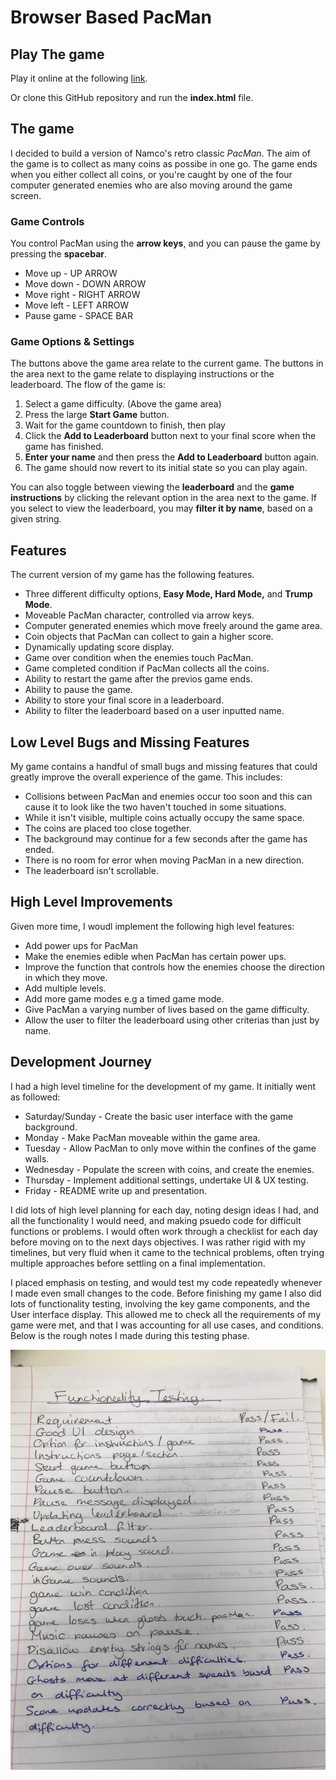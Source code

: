 # Browser Based PacMan

## Play The game
Play it online at the following [link]("https://murphh.github.io/PacMan/").

Or clone this GitHub repository and run the **index.html** file.
 
## The game
I decided to build a version of Namco's retro classic *PacMan*. The aim of the game is to collect as many coins as possibe in one go. The game ends when you either collect all coins, or you're caught by one of the four computer generated enemies who are also moving around the game screen.

### Game Controls
You control PacMan using the **arrow keys**, and you can pause the game by pressing the **spacebar**.

- Move up - UP ARROW
- Move down - DOWN ARROW
- Move right - RIGHT ARROW
- Move left - LEFT ARROW
- Pause game - SPACE BAR

### Game Options & Settings

The buttons above the game area relate to the current game. The buttons in the area next to the game relate to displaying instructions or the leaderboard. The flow of the game is:

1.  Select a game difficulty. (Above the game area)
2.  Press the large **Start Game** button.
3. 	 Wait for the game countdown to finish, then play
4.  Click the **Add to Leaderboard** button next to your final score when the game has finished.
5.  **Enter your name** and then press the **Add to Leaderboard** button again.
6. The game should now revert to its initial state so you can play again.

You can also toggle between viewing the **leaderboard** and the **game instructions** by clicking the relevant option in the area next to the game. If you select to view the leaderboard, you may **filter it by name**, based on a given string.


## Features

The current version of my game has the following features.

- Three different difficulty options, **Easy Mode, Hard Mode,** and **Trump Mode**.
- Moveable PacMan character, controlled via arrow keys.
- Computer generated enemies which move freely around the game area.
- Coin objects that PacMan can collect to gain a higher score.
- Dynamically updating score display.
- Game over condition when the enemies touch PacMan.
- Game completed condition if PacMan collects all the coins.
- Ability to restart the game after the previos game ends.
- Ability to pause the game.
- Ability to store your final score in a leaderboard.
- Ability to filter the leaderboard based on a user inputted name.

## Low Level Bugs and Missing Features

My game contains a handful of small bugs and missing features that could greatly improve the overall experience of the game.  This includes:

- Collisions between PacMan and enemies occur too soon and this can cause it to look like the two haven't touched in some situations.
- While it isn't visible, multiple coins actually occupy the same space.
- The coins are placed too close together.
- The background may continue for a few seconds after the game has ended.
- There is no room for error when moving PacMan in a new direction.
- The leaderboard isn't scrollable.

## High Level Improvements

Given more time, I woudl implement the following high level features:

- Add power ups for PacMan
- Make the enemies edible when PacMan has certain power ups.
- Improve the function that controls how the enemies choose the direction in which they move.
- Add multiple levels.
- Add more game modes e.g a timed game mode.
- Give PacMan a varying number of lives based on the game difficulty.
- Allow the user to filter the leaderboard using other criterias than just by name.


## Development Journey

I had a high level timeline for the development of my game. It initially went as followed:

- Saturday/Sunday -  Create the basic user interface with the game background.
- Monday - Make PacMan moveable within the game area.
- Tuesday - Allow PacMan to only move within the confines of the game walls.
- Wednesday -  Populate the screen with coins, and create the enemies.
- Thursday - Implement additional settings, undertake UI & UX testing.
- Friday - README write up and presentation.

I did lots of high level planning for each day, noting design ideas I had, and all the functionality I would need, and making psuedo code for difficult functions or problems.  I would often work through a checklist for each day before moving on to the next days objectives. I was rather rigid with my timelines, but very fluid when it came to the technical problems, often trying multiple approaches before settling on a final implementation.

I placed emphasis on testing, and would test my code repeatedly whenever I made even small changes to the code.  Before finishing my game I also did lots of functionality testing, involving the key game components, and the User interface display.  This allowed me to check all the requirements of my game were met, and that I was accounting for all use cases, and conditions. Below is the rough notes I made during this testing phase.

![alt text](img/testing.jpg)
